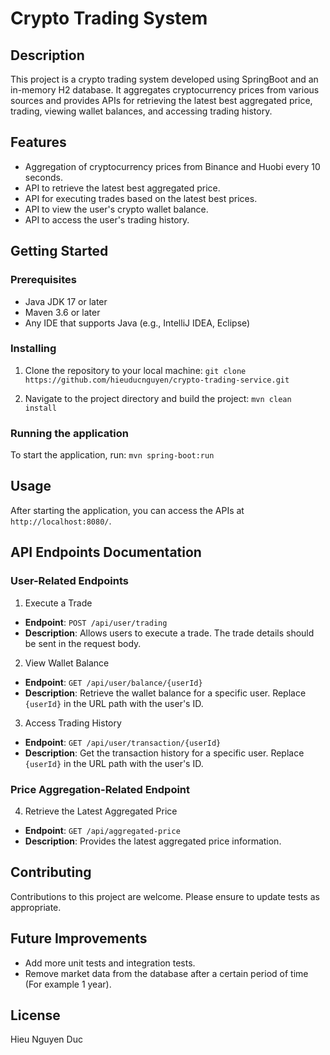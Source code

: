 # Crypto Trading System

## Description
This project is a crypto trading system developed using SpringBoot and an in-memory H2 database. It aggregates cryptocurrency prices from various sources and provides APIs for retrieving the latest best aggregated price, trading, viewing wallet balances, and accessing trading history.

## Features
- Aggregation of cryptocurrency prices from Binance and Huobi every 10 seconds.
- API to retrieve the latest best aggregated price.
- API for executing trades based on the latest best prices.
- API to view the user's crypto wallet balance.
- API to access the user's trading history.

## Getting Started

### Prerequisites
- Java JDK 17 or later
- Maven 3.6 or later
- Any IDE that supports Java (e.g., IntelliJ IDEA, Eclipse)

### Installing
1. Clone the repository to your local machine: `git clone https://github.com/hieuducnguyen/crypto-trading-service.git`

2. Navigate to the project directory and build the project: `mvn clean install`

### Running the application
To start the application, run: `mvn spring-boot:run`

## Usage
After starting the application, you can access the APIs at `http://localhost:8080/`.

## API Endpoints Documentation

### User-Related Endpoints

1. Execute a Trade
- **Endpoint**: `POST /api/user/trading`
- **Description**: Allows users to execute a trade. The trade details should be sent in the request body.

2. View Wallet Balance
- **Endpoint**: `GET /api/user/balance/{userId}`
- **Description**: Retrieve the wallet balance for a specific user. Replace `{userId}` in the URL path with the user's ID.

3. Access Trading History
- **Endpoint**: `GET /api/user/transaction/{userId}`
- **Description**: Get the transaction history for a specific user. Replace `{userId}` in the URL path with the user's ID.

### Price Aggregation-Related Endpoint

4. Retrieve the Latest Aggregated Price
- **Endpoint**: `GET /api/aggregated-price`
- **Description**: Provides the latest aggregated price information.


## Contributing
Contributions to this project are welcome. Please ensure to update tests as appropriate.

## Future Improvements
- Add more unit tests and integration tests.
- Remove market data from the database after a certain period of time (For example 1 year).

## License
Hieu Nguyen Duc
